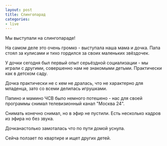 ```yaml
---
layout: post
title: Слингопарад
categories:
- live
---
```

Мы выступали на слингопараде!

На самом деле это очень громко - выступала наша мама и дочка. Папа стоял за кулисами и тихо гордился за своих маленьких звёздочек.

У дочки сегодня был первый опыт серьёздной социализации - мы играли с другими, совершенно нам не знакомыми детьми. Практически как в детском саду.

Дочка практически не с кем не дралась, что не характерно для младенца, зато со всеми делилась игрушками.

Папино и мамино ЧСВ было немного потешено - нас для своей программы снимал телевизионный канал "Москва 24".

Снимать конечно снимал, но в эфир не пустили. Есть несколько кадров из эфира но без звука.

Дочканастолько замоталась что по пути домой уснула.

Сейча ползает по квартире и ищет других детей.
